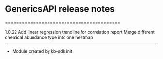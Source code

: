 # GenericsAPI release notes
=========================================

1.0.22
Add linear regression trendline for correlation report
Merge different chemical abundance type into one heatmap

-----
* Module created by kb-sdk init
